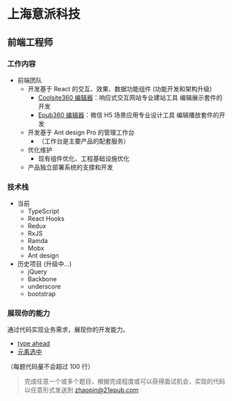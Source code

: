 # 上海意派科技

## 前端工程师

### 工作内容

- 前端团队
  - 开发基于 React 的交互、效果、数据功能组件 (功能开发和架构升级)
    - [Coolsite360 编辑器](http://www.coolsite360.com/)：响应式交互网站专业建站工具 编辑展示套件的开发
    - [Epub360 编辑器](https://www.epub360.com/)：微信 H5 场景应用专业设计工具 编辑播放套件的开发
  - 开发基于 Ant design Pro 的管理工作台
    - （工作台是主要产品的配套服务）
  - 优化维护
    - 现有组件优化、工程基础设施优化
  - 产品独立部署系统的支撑和开发

### 技术栈

- 当前
  - TypeScript
  - React Hooks
  - Redux
  - RxJS
  - Ramda
  - Mobx
  - Ant design
- 历史项目 (升级中...)
  - jQuery
  - Backbone
  - underscore
  - bootstrap

### 展现你的能力

通过代码实现业务需求，展现你的开发能力。

- [type ahead](./quiz/type-ahead/)
- [元素选中](./quiz/item-selection/)

（每题代码量不会超过 100 行）

> 完成任意一个或多个题目，根据完成程度或可以获得面试机会，实现的代码以任意形式发送到 zhaopin@21epub.com
